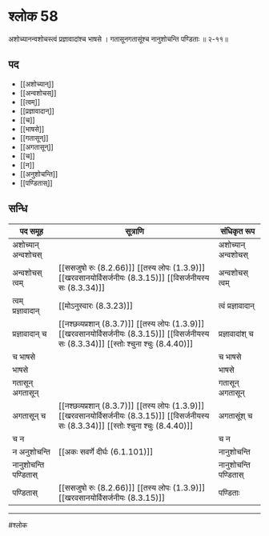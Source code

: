 # श्लोक 58

अशोच्यानन्वशोचस्त्वं प्रज्ञावादांश्च भाषसे ।
गतासूनगतासूंश्च नानुशोचन्ति पण्डिताः ॥ २-११॥


## पद 

- [[अशोच्यान्]]
- [[अन्वशोचस्]]
- [[त्वम्]]
- [[प्रज्ञावादान्]]
- [[च]]
- [[भाषसे]]
- [[गतासून्]]
- [[अगतासून्]]
- [[च]]
- [[न]]
- [[अनुशोचन्ति]]
- [[पण्डितास्]]

## सन्धि

| पद समूह | सूत्राणि | संधिकृत रूप |
| ----- | ----- | ----- |
| अशोच्यान् अन्वशोचस् |  | अशोच्यान् अन्वशोचस् |
| अन्वशोचस् त्वम् |  [[ससजुषो रुः (8.2.66)]] [[तस्य लोपः (1.3.9)]] [[खरवसानयोर्विसर्जनीयः (8.3.15)]] [[विसर्जनीयस्य सः (8.3.34)]] | अन्वशोचस् त्वम् |
| त्वम् प्रज्ञावादान् |  [[मोऽनुस्वारः (8.3.23)]] | त्वं प्रज्ञावादान् |
| प्रज्ञावादान् च |  [[नश्छव्यप्रशान् (8.3.7)]] [[तस्य लोपः (1.3.9)]] [[खरवसानयोर्विसर्जनीयः (8.3.15)]] [[विसर्जनीयस्य सः (8.3.34)]] [[स्तोः श्चुना श्चुः (8.4.40)]] | प्रज्ञावादांश् च |
| च भाषसे |  | च भाषसे |
| भाषसे |  | भाषसे |
| गतासून् अगतासून् |  | गतासून् अगतासून् |
| अगतासून् च |  [[नश्छव्यप्रशान् (8.3.7)]] [[तस्य लोपः (1.3.9)]] [[खरवसानयोर्विसर्जनीयः (8.3.15)]] [[विसर्जनीयस्य सः (8.3.34)]] [[स्तोः श्चुना श्चुः (8.4.40)]] | अगतासूंश् च |
| च न |  | च न |
| न अनुशोचन्ति |  [[अकः सवर्णे दीर्घः (6.1.101)]] | नानुशोचन्ति |
| नानुशोचन्ति पण्डितास् |  | नानुशोचन्ति पण्डितास् |
| पण्डितास् |  [[ससजुषो रुः (8.2.66)]] [[तस्य लोपः (1.3.9)]] [[खरवसानयोर्विसर्जनीयः (8.3.15)]] | पण्डिताः |


---

#श्लोक